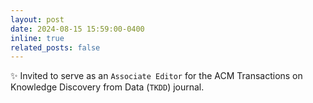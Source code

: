 ```yaml
---
layout: post
date: 2024-08-15 15:59:00-0400
inline: true
related_posts: false
---
```


:sparkles: Invited to serve as an `Associate Editor` for the ACM Transactions on Knowledge Discovery from Data (`TKDD`) journal.